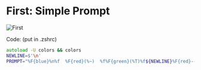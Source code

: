 # First: Simple Prompt


<img src="https://i.ibb.co/CB6M30g/This-is-A-Screenshot-D-2022-01-09-kl-16-13-11.png" alt="First" border="0">

Code: (put in .zshrc)

```zsh
autoload -U colors && colors
NEWLINE=$'\n'
PROMPT="%F{blue}%n%f  %F{red}(%~)  %f%F{green}(%T)%f${NEWLINE}%F{red}-->%f "
```

